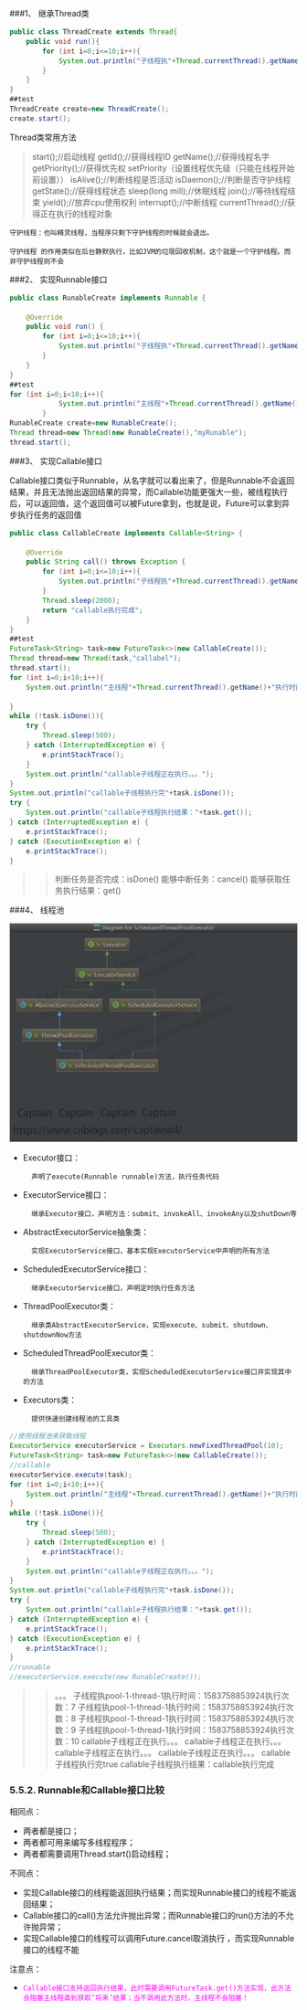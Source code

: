 ###1、 继承Thread类
```java
public class ThreadCreate extends Thread{
    public void run(){
        for (int i=0;i<=10;i++){
            System.out.println("子线程执"+Thread.currentThread().getName()+"执行时间："+new Date().getTime()+"执行次数："+i);
        }
    }
}
##test
ThreadCreate create=new ThreadCreate();
create.start();
```
Thread类常用方法
>start();//启动线程
getId();//获得线程ID
getName();//获得线程名字
getPriority();//获得优先权
setPriority（设置线程优先级（只能在线程开始前设置））
isAlive();//判断线程是否活动
isDaemon();//判断是否守护线程
getState();//获得线程状态
sleep(long mill);//休眠线程
join();//等待线程结束
yield();//放弃cpu使用权利
interrupt();//中断线程
currentThread();//获得正在执行的线程对象

    守护线程：也叫精灵线程，当程序只剩下守护线程的时候就会退出。

    守护线程 的作用类似在后台静默执行，比如JVM的垃圾回收机制，这个就是一个守护线程。而非守护线程则不会

###2、 实现Runnable接口
```java
public class RunableCreate implements Runnable {

    @Override
    public void run() {
        for (int i=0;i<=10;i++){
            System.out.println("子线程执"+Thread.currentThread().getName()+"执行时间："+new Date().getTime()+"执行次数："+i);
        }
    }
}
##test
for (int i=0;i<10;i++){
            System.out.println("主线程"+Thread.currentThread().getName()+"执行时间:"+new Date().getTime()+"执行次数："+i);
        }
RunableCreate create=new RunableCreate();
Thread thread=new Thread(new RunableCreate(),"myRunable");
thread.start();
```
###3、 实现Callable接口

Callable接口类似于Runnable，从名字就可以看出来了，但是Runnable不会返回结果，并且无法抛出返回结果的异常，而Callable功能更强大一些，被线程执行后，可以返回值，这个返回值可以被Future拿到，也就是说，Future可以拿到异步执行任务的返回值
```java
public class CallableCreate implements Callable<String> {

    @Override
    public String call() throws Exception {
        for (int i=0;i<=10;i++){
            System.out.println("子线程执"+Thread.currentThread().getName()+"执行时间："+new Date().getTime()+"执行次数："+i);
        }
        Thread.sleep(2000);
        return "callable执行完成";
    }
}
##test
FutureTask<String> task=new FutureTask<>(new CallableCreate());
Thread thread=new Thread(task,"callabel");
thread.start();
for (int i=0;i<10;i++){
    System.out.println("主线程"+Thread.currentThread().getName()+"执行时间:"+new Date().getTime()+"执行次数："+i);

}
while (!task.isDone()){
    try {
        Thread.sleep(500);
    } catch (InterruptedException e) {
        e.printStackTrace();
    }
    System.out.println("callable子线程正在执行。。。");
}
System.out.println("callable子线程执行完"+task.isDone());
try {
    System.out.println("callable子线程执行结果："+task.get());
} catch (InterruptedException e) {
    e.printStackTrace();
} catch (ExecutionException e) {
    e.printStackTrace();
}
```
>>判断任务是否完成：isDone()
能够中断任务：cancel()
能够获取任务执行结果：get()


###4、 线程池

![丢失](../Java高级/资料/线程池api结构.png "哨兵简介")  

* Executor接口：

        声明了execute(Runnable runnable)方法，执行任务代码

* ExecutorService接口：

        继承Executor接口，声明方法：submit、invokeAll、invokeAny以及shutDown等

* AbstractExecutorService抽象类：

        实现ExecutorService接口，基本实现ExecutorService中声明的所有方法

* ScheduledExecutorService接口：

        继承ExecutorService接口，声明定时执行任务方法

* ThreadPoolExecutor类：

        继承类AbstractExecutorService，实现execute、submit、shutdown、shutdownNow方法
* ScheduledThreadPoolExecutor类：

        继承ThreadPoolExecutor类，实现ScheduledExecutorService接口并实现其中的方法

* Executors类：

        提供快速创建线程池的工具类

```java
//使用线程池来获取线程
ExecutorService executorService = Executors.newFixedThreadPool(10);
FutureTask<String> task=new FutureTask<>(new CallableCreate());
//callable
executorService.execute(task);
for (int i=0;i<10;i++){
    System.out.println("主线程"+Thread.currentThread().getName()+"执行时间:"+new Date().getTime()+"执行次数："+i);
}
while (!task.isDone()){
    try {
        Thread.sleep(500);
    } catch (InterruptedException e) {
        e.printStackTrace();
    }
    System.out.println("callable子线程正在执行。。。");
}
System.out.println("callable子线程执行完"+task.isDone());
try {
    System.out.println("callable子线程执行结果："+task.get());
} catch (InterruptedException e) {
    e.printStackTrace();
} catch (ExecutionException e) {
    e.printStackTrace();
}
//runnable
//executorService.execute(new RunableCreate());
```
>>。。。
子线程执pool-1-thread-1执行时间：1583758853924执行次数：7
子线程执pool-1-thread-1执行时间：1583758853924执行次数：8
子线程执pool-1-thread-1执行时间：1583758853924执行次数：9
子线程执pool-1-thread-1执行时间：1583758853924执行次数：10
callable子线程正在执行。。。
callable子线程正在执行。。。
callable子线程正在执行。。。
callable子线程正在执行。。。
callable子线程执行完true
callable子线程执行结果：callable执行完成


### 5.5.2.	Runnable和Callable接口比较

相同点：

* 两者都是接口；
* 两者都可用来编写多线程程序；
* 两者都需要调用Thread.start()启动线程；

不同点：

* 实现Callable接口的线程能返回执行结果；而实现Runnable接口的线程不能返回结果；
* Callable接口的call()方法允许抛出异常；而Runnable接口的run()方法的不允许抛异常；
* 实现Callable接口的线程可以调用Future.cancel取消执行 ，而实现Runnable接口的线程不能

注意点：

* <code><font color=FF00FF>Callable接口支持返回执行结果，此时需要调用FutureTask.get()方法实现，此方法会阻塞主线程直到获取‘将来’结果；当不调用此方法时，主线程不会阻塞！</font></code>
